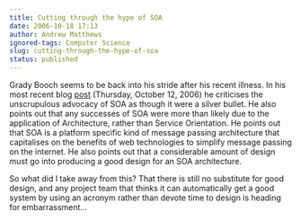 ```yaml
---
title: Cutting through the hype of SOA
date: 2006-10-18 17:13
author: Andrew Matthews
ignored-tags: Computer Science
slug: cutting-through-the-hype-of-soa
status: published
---
```


Grady Booch seems to be back into his stride after his recent illness. In his most recent blog [post](http://www.booch.com/architecture/blog.jsp) (Thursday, October 12, 2006) he criticises the unscrupulous advocacy of SOA as though it were a silver bullet. He also points out that any successes of SOA were more than likely due to the application of Architecture, rather than Service Orientation. He points out that SOA is a platform specific kind of message passing architecture that capitalises on the benefits of web technologies to simplify message passing on the internet. He also points out that a considerable amount of design must go into producing a good design for an SOA architecture.

So what did I take away from this? That there is still no substitute for good design, and any project team that thinks it can automatically get a good system by using an acronym rather than devote time to design is heading for embarrassment...
